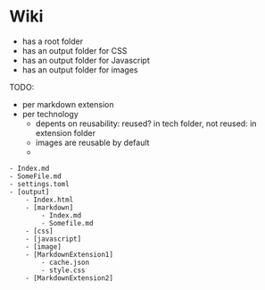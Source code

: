 ﻿# Wiki
- has a root folder
- has an output folder for CSS
- has an output folder for Javascript
- has an output folder for images

TODO:
- per markdown extension
- per technology
	- depents on reusability: reused? in tech folder, not reused: in extension folder
	- images are reusable by default
	- 


```folder
- Index.md
- SomeFile.md
- settings.toml
- [output]
	- Index.html
	- [markdown]
		- Index.md
		- Somefile.md
	- [css]
	- [javascript]
	- [image]
	- [MarkdownExtension1]
		- cache.json
		- style.css
	- [MarkdownExtension2]
```
